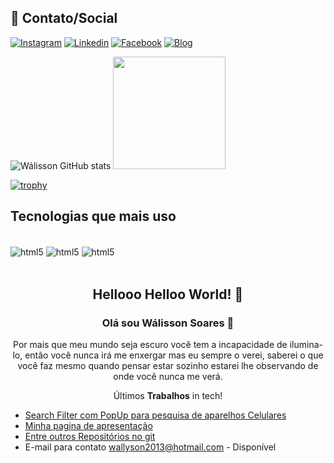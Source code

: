 ## 📱 Contato/Social ##
[![Instagram](https://img.shields.io/badge/Instagram-E4405F?style=for-the-badge&logo=instagram&logoColor=white)](https://www.instagram.com/walysonsoaress/)
[![Linkedin](https://img.shields.io/badge/LinkedIn-0077B5?style=for-the-badge&logo=linkedin&logoColor=white)](https://www.linkedin.com/in/wálisson-soares-872894127/)
[![Facebook](https://img.shields.io/badge/Facebook-1877F2?style=for-the-badge&logo=facebook&logoColor=white)](https://www.facebook.com/wallyson.soares.984)
[![Blog](https://img.shields.io/badge/Blogger-FF5722?style=for-the-badge&logo=blogger&logoColor=white)](https://walissonsoares.netlify.app)

![Wálisson GitHub stats](https://github-readme-stats.vercel.app/api?username=wallyson123&show_icons=true&theme=highcontrast)
<img height="180em" src="https://github-readme-stats.vercel.app/api/top-langs/?username=wallyson123&layout=compact&langs_count=7&theme=dark"/>


[![trophy](https://github-profile-trophy.vercel.app/?username=wallyson123&theme=darkhub)](https://github.com/wallyson123/github-profile-trophy)
## Tecnologias que mais uso

<div style="display: inline_block" ><br/>
<img align ="center" alt="html5 " src="https://img.shields.io/badge/HTML5-E34F26?style=for-the-badge&logo=html5&logoColor=white"/>
<img align ="center" alt="html5 " src="https://img.shields.io/badge/CSS3-1572B6?style=for-the-badge&logo=css3&logoColor=white"/>
<img align ="center" alt="html5 " src="https://img.shields.io/badge/JavaScript-F7DF1E?style=for-the-badge&logo=javascript&logoColor=black"/>
</div><br/>
<span align="center">

##  Hellooo Helloo World! 👋 
  
### Olá sou Wálisson Soares 🧓

Por mais que meu mundo seja escuro você tem a incapacidade de ilumina-lo, então você nunca irá me enxergar mas eu sempre o verei, saberei o que você faz mesmo quando pensar estar sozinho estarei lhe observando de onde você nunca me verá.
  
</span>

<p align="center">
  Últimos <strong>Trabalhos</strong> in tech!<br />
</p>

- [Search Filter com PopUp para pesquisa de aparelhos Celulares ](https://cea-ficha.netlify.app)<br/>
- [Minha pagina de apresentação ](https://walissonsoares.netlify.app)<br/>
- [Entre outros Repositórios no git](https://github.com/wallyson123)<br/>
- E-mail para contato wallyson2013@hotmail.com - Disponível
